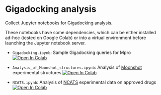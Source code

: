 # Gigadocking analysis

Collect Jupyter notebooks for Gigadocking analysis.

These notebooks have some dependencies, which can be either installed ad-hoc (tested on Google Colab) or
into a virtual environment before launching the Jupyter notebook server.

- `Gigadocking.ipynb`: Sample Gigadocking queries for Mpro
   [![Open In Colab](https://colab.research.google.com/assets/colab-badge.svg)](https://colab.research.google.com/github/jglaser/gigadocking_notebooks/blob/main/Gigadocking.ipynb)
   
- `Analysis_of_Moonshot_structures.ipynb`: Analysis of [Moonshot](https://postera.ai) experimental structures
   [![Open In Colab](https://colab.research.google.com/assets/colab-badge.svg)](https://colab.research.google.com/github/jglaser/gigadocking_notebooks/blob/main/Analysis_of_Moonshot_structures.ipynb)

- `NCATS.ipynb`: Analysis of [NCATS](https://opendata.ncats.nih.gov/covid19/) experimental data on approved drugs
   [![Open In Colab](https://colab.research.google.com/assets/colab-badge.svg)](https://colab.research.google.com/github/jglaser/gigadocking_notebooks/blob/main/NCATS.ipynb)
